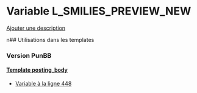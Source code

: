 # Variable L_SMILIES_PREVIEW_NEW
[Ajouter une description](https://fa-tvars.appspot.com/L_SMILIES_PREVIEW_NEW)

n## Utilisations dans les templates

### Version PunBB

#### [Template posting_body](punbb/posting_body.md)
* [Variable à la ligne 448](../punbb/posting_body.tpl#L448)